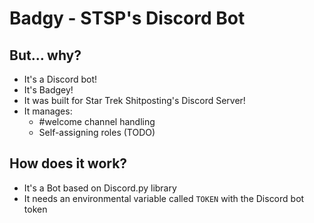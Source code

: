 # Badgy - STSP's Discord Bot

## But... why?
- It's a Discord bot!
- It's Badgey!
- It was built for Star Trek Shitposting's Discord Server!
- It manages:
    - #welcome channel handling
    - Self-assigning roles (TODO)  
    

## How does it work?
- It's a Bot based on Discord.py library
- It needs an environmental variable called `TOKEN` with the Discord bot token
